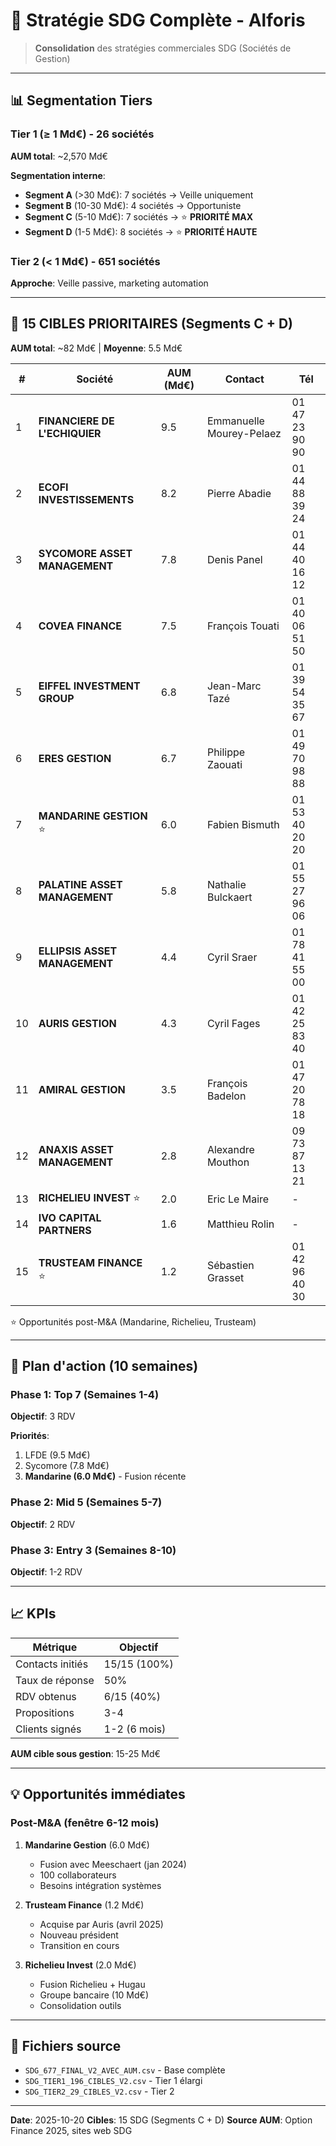 # 🎯 Stratégie SDG Complète - Alforis

> **Consolidation** des stratégies commerciales SDG (Sociétés de Gestion)

---

## 📊 Segmentation Tiers

### Tier 1 (≥ 1 Md€) - 26 sociétés
**AUM total**: ~2,570 Md€

**Segmentation interne**:
- **Segment A** (>30 Md€): 7 sociétés → Veille uniquement
- **Segment B** (10-30 Md€): 4 sociétés → Opportuniste
- **Segment C** (5-10 Md€): 7 sociétés → ⭐ **PRIORITÉ MAX**
- **Segment D** (1-5 Md€): 8 sociétés → ⭐ **PRIORITÉ HAUTE**

### Tier 2 (< 1 Md€) - 651 sociétés
**Approche**: Veille passive, marketing automation

---

## 🎯 15 CIBLES PRIORITAIRES (Segments C + D)

**AUM total**: ~82 Md€ | **Moyenne**: 5.5 Md€

| # | Société | AUM (Md€) | Contact | Tél |
|---|---------|-----------|---------|-----|
| 1 | **FINANCIERE DE L'ECHIQUIER** | 9.5 | Emmanuelle Mourey-Pelaez | 01 47 23 90 90 |
| 2 | **ECOFI INVESTISSEMENTS** | 8.2 | Pierre Abadie | 01 44 88 39 24 |
| 3 | **SYCOMORE ASSET MANAGEMENT** | 7.8 | Denis Panel | 01 44 40 16 12 |
| 4 | **COVEA FINANCE** | 7.5 | François Touati | 01 40 06 51 50 |
| 5 | **EIFFEL INVESTMENT GROUP** | 6.8 | Jean-Marc Tazé | 01 39 54 35 67 |
| 6 | **ERES GESTION** | 6.7 | Philippe Zaouati | 01 49 70 98 88 |
| 7 | **MANDARINE GESTION** ⭐ | 6.0 | Fabien Bismuth | 01 53 40 20 20 |
| 8 | **PALATINE ASSET MANAGEMENT** | 5.8 | Nathalie Bulckaert | 01 55 27 96 06 |
| 9 | **ELLIPSIS ASSET MANAGEMENT** | 4.4 | Cyril Sraer | 01 78 41 55 00 |
| 10 | **AURIS GESTION** | 4.3 | Cyril Fages | 01 42 25 83 40 |
| 11 | **AMIRAL GESTION** | 3.5 | François Badelon | 01 47 20 78 18 |
| 12 | **ANAXIS ASSET MANAGEMENT** | 2.8 | Alexandre Mouthon | 09 73 87 13 21 |
| 13 | **RICHELIEU INVEST** ⭐ | 2.0 | Eric Le Maire | - |
| 14 | **IVO CAPITAL PARTNERS** | 1.6 | Matthieu Rolin | - |
| 15 | **TRUSTEAM FINANCE** ⭐ | 1.2 | Sébastien Grasset | 01 42 96 40 30 |

⭐ Opportunités post-M&A (Mandarine, Richelieu, Trusteam)

---

## 🚀 Plan d'action (10 semaines)

### Phase 1: Top 7 (Semaines 1-4)
**Objectif**: 3 RDV

**Priorités**:
1. LFDE (9.5 Md€)
2. Sycomore (7.8 Md€)
3. **Mandarine (6.0 Md€)** - Fusion récente

### Phase 2: Mid 5 (Semaines 5-7)
**Objectif**: 2 RDV

### Phase 3: Entry 3 (Semaines 8-10)
**Objectif**: 1-2 RDV

---

## 📈 KPIs

| Métrique | Objectif |
|----------|----------|
| Contacts initiés | 15/15 (100%) |
| Taux de réponse | 50% |
| RDV obtenus | 6/15 (40%) |
| Propositions | 3-4 |
| Clients signés | 1-2 (6 mois) |

**AUM cible sous gestion**: 15-25 Md€

---

## 💡 Opportunités immédiates

### Post-M&A (fenêtre 6-12 mois)

1. **Mandarine Gestion** (6.0 Md€)
   - Fusion avec Meeschaert (jan 2024)
   - 100 collaborateurs
   - Besoins intégration systèmes

2. **Trusteam Finance** (1.2 Md€)
   - Acquise par Auris (avril 2025)
   - Nouveau président
   - Transition en cours

3. **Richelieu Invest** (2.0 Md€)
   - Fusion Richelieu + Hugau
   - Groupe bancaire (10 Md€)
   - Consolidation outils

---

## 📁 Fichiers source

- `SDG_677_FINAL_V2_AVEC_AUM.csv` - Base complète
- `SDG_TIER1_196_CIBLES_V2.csv` - Tier 1 élargi
- `SDG_TIER2_29_CIBLES_V2.csv` - Tier 2

---

**Date**: 2025-10-20
**Cibles**: 15 SDG (Segments C + D)
**Source AUM**: Option Finance 2025, sites web SDG
